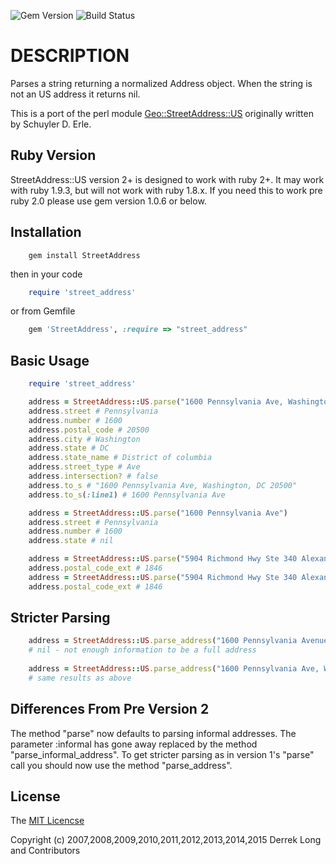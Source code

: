 ![Gem Version](http://img.shields.io/gem/v/StreetAddress.svg)
![Build Status](https://circleci.com/gh/derrek/street-address.svg?style=shield)

# DESCRIPTION
  
Parses a string returning a normalized Address object. When the string is not an US address it returns nil.

This is a port of the perl module [Geo::StreetAddress::US](https://github.com/timbunce/Geo-StreetAddress-US) originally written by Schuyler D. Erle. 

## Ruby Version
StreetAddress::US version 2+ is designed to work with ruby 2+.  It may work with ruby 1.9.3, but will not work with ruby 1.8.x. If you need this to work pre ruby 2.0 please use gem version 1.0.6 or below.

## Installation

```shell
    gem install StreetAddress
```

then in your code

```ruby
    require 'street_address'
```

or from Gemfile

```ruby
    gem 'StreetAddress', :require => "street_address"
```

## Basic Usage

```ruby
    require 'street_address'

    address = StreetAddress::US.parse("1600 Pennsylvania Ave, Washington, DC, 20500")
    address.street # Pennsylvania
    address.number # 1600
    address.postal_code # 20500
    address.city # Washington
    address.state # DC
    address.state_name # District of columbia
    address.street_type # Ave
    address.intersection? # false
    address.to_s # "1600 Pennsylvania Ave, Washington, DC 20500"
    address.to_s(:line1) # 1600 Pennsylvania Ave

    address = StreetAddress::US.parse("1600 Pennsylvania Ave") 
    address.street # Pennsylvania
    address.number # 1600
    address.state # nil

    address = StreetAddress::US.parse("5904 Richmond Hwy Ste 340 Alexandria VA 22303-1864")
    address.postal_code_ext # 1846
    address = StreetAddress::US.parse("5904 Richmond Hwy Ste 340 Alexandria VA 223031864")
    address.postal_code_ext # 1846
```
## Stricter Parsing

```ruby
    address = StreetAddress::US.parse_address("1600 Pennsylvania Avenue")
    # nil - not enough information to be a full address
    
    address = StreetAddress::US.parse_address("1600 Pennsylvania Ave, Washington, DC, 20500")
    # same results as above
```

## Differences From Pre Version 2
The method "parse" now defaults to parsing informal addresses.  The parameter :informal has gone away replaced by the method "parse_informal_address".  To get stricter parsing as in version 1's "parse" call you should now use the method "parse_address".

## License
The [MIT Licencse](http://opensource.org/licenses/MIT)

Copyright (c) 2007,2008,2009,2010,2011,2012,2013,2014,2015 Derrek Long and Contributors

